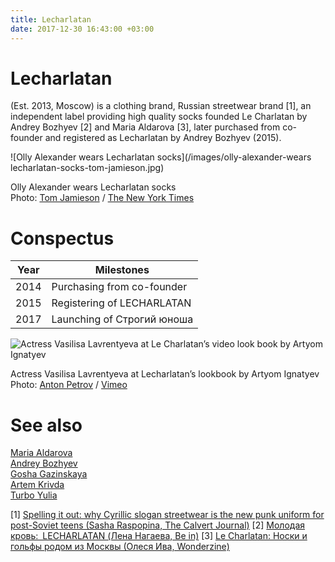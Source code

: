 ```yaml
---
title: Lecharlatan
date: 2017-12-30 16:43:00 +03:00
---
```


# Lecharlatan

<span class="likebtn-wrapper" data-theme="custom" data-btn_size="15" data-f_size="14" data-icon_l="sgn6-p" data-icon_d="sgn6-m" data-icon_size="8" data-icon_l_c="black" data-icon_l_c_v="black" data-icon_d_c="black" data-icon_d_c_v="black" data-label_c="black" data-label_c_v="black" data-counter_l_c="black" data-counter_d_c="black" data-bg_c="silver" data-brdr_c="silver" data-f_family="Georgia" data-label_fs="r" data-show_like_label="false" data-icon_like_show="false" data-icon_dislike_show="false" data-counter_type="subtract_dislikes" data-counter_clickable="true" data-counter_zero_show="true" data-site_id="588e3aa1943ec9e453989769"></span><script>(function (d, e, s) { if (d.getElementById("likebtn_wjs")) return; a = d.createElement(e); m = d.getElementsByTagName(e)[0]; a.async = 1; a.id = "likebtn_wjs"; a.src = s; m.parentNode.insertBefore(a, m) })(document, "script", "//w.likebtn.com/js/w/widget.js");</script> (Est. 2013, Moscow) is a clothing brand, Russian streetwear brand <span class="footnote">[1]</span>, an independent label providing high quality socks founded Le Charlatan by Andrey Bozhyev <span class="footnote">[2]</span> and Maria Aldarova <span class="footnote">[3]</span>, later purchased from co-founder and registered as Lecharlatan by Andrey Bozhyev (2015).

![Olly Alexander wears Lecharlatan socks](/images/olly-alexander-wears lecharlatan-socks-tom-jamieson.jpg) 

Olly Alexander wears Lecharlatan socks  
Photo: [Tom Jamieson](jamieson-tom) / [The New York Times](https://www.nytimes.com/2015/07/05/arts/music/olly-alexander-releases-his-debut-album-with-years-years.html?_r=4)  

# Conspectus

<table class="sortable">

<thead>

<tr>

<th>Year</th>

<th>Milestones</th>

</tr>

</thead>

<tbody>

<tr>

<td>2014</td>

<td>Purchasing from co-founder</td>

</tr>

<tr>

<td>2015</td>

<td>Registering of LECHARLATAN</td>

</tr>

<tr>

<td>2017</td>

<td>Launching of Строгий юноша</td>

</tr>

</tbody>

</table>

![Actress Vasilisa Lavrentyeva at Le Charlatan’s video look book by Artyom Ignatyev
](/images/lavrentyeva-lecharlatan-lookbook-ignatyev.png) 

Actress Vasilisa Lavrentyeva at Lecharlatan’s lookbook by Artyom Ignatyev  
Photo: [Anton Petrov](petrov-anton) / [Vimeo](https://vimeo.com/200943564)  

# See also

[Maria Aldarova](aldarova-maria)  
[Andrey Bozhyev](bozhyev-andrey)  
[Gosha Gazinskaya](gosha-gazinskaya)  
[Artem Krivda](krivda-artem)  
[Turbo Yulia](turbo-yulia)  

[1] [Spelling it out: why Cyrillic slogan streetwear is the new punk uniform for post-Soviet teens (Sasha Raspopina, The Calvert Journal)](http://calvertjournal.com/articles/show/6278/cyrillic-slogan-streetwear-clothing-rubchinskiy-vetements) [2] [Молодая кровь: LECHARLATAN (Лена Нагаева, Be in)](http://www.be-in.ru/people/35783-lecharlatan) [3] [Le Charlatan: Носки и гольфы родом из Москвы (Олеся Ива, Wonderzine)](http://www.wonderzine.com/wonderzine/style/new_faces/200619-le-charlatan-socks)

 

